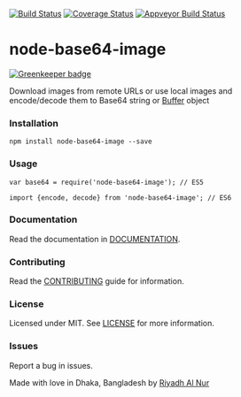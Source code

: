 [![Build Status](https://travis-ci.org/riyadhalnur/node-base64-image.svg?branch=master)](https://travis-ci.org/riyadhalnur/node-base64-image) [![Coverage Status](https://coveralls.io/repos/github/riyadhalnur/node-base64-image/badge.svg?branch=master)](https://coveralls.io/github/riyadhalnur/node-base64-image?branch=master)
[![Appveyor Build Status](https://ci.appveyor.com/api/projects/status/github/riyadhalnur/node-base64-image?branch=master&svg=true)](https://ci.appveyor.com/project/riyadhalnur/node-base64-image?branch=master)  

node-base64-image
=================

[![Greenkeeper badge](https://badges.greenkeeper.io/riyadhalnur/node-base64-image.svg)](https://greenkeeper.io/)

Download images from remote URLs or use local images and encode/decode them to Base64 string or [Buffer](https://nodejs.org/api/buffer.html) object

### Installation  
`npm install node-base64-image --save`  

### Usage  
`var base64 = require('node-base64-image'); // ES5`

`import {encode, decode} from 'node-base64-image'; // ES6`  

### Documentation
Read the documentation in [DOCUMENTATION](docs/docs.md).  

### Contributing
Read the [CONTRIBUTING](CONTRIBUTING.md) guide for information.  

### License  
Licensed under MIT. See [LICENSE](LICENSE) for more information.  

### Issues  
Report a bug in issues.   

Made with love in Dhaka, Bangladesh by [Riyadh Al Nur](https://verticalaxisbd.com)
